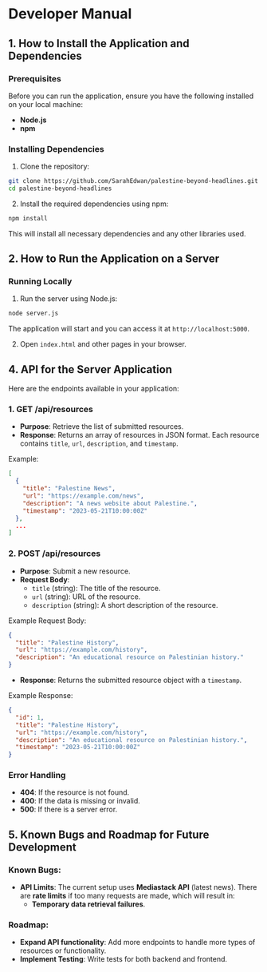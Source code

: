 
# Developer Manual

## 1. How to Install the Application and Dependencies

### Prerequisites

Before you can run the application, ensure you have the following installed on your local machine:

- **Node.js** 
- **npm** 

### Installing Dependencies

1. Clone the repository:

```bash
git clone https://github.com/SarahEdwan/palestine-beyond-headlines.git
cd palestine-beyond-headlines
```

2. Install the required dependencies using npm:

```bash
npm install
```

This will install all necessary dependencies and any other libraries used.

## 2. How to Run the Application on a Server

### Running Locally

1. Run the server using Node.js:

```bash
node server.js
```

The application will start and you can access it at `http://localhost:5000`.

2. Open `index.html` and other pages in your browser.

## 4. API for the Server Application

Here are the endpoints available in your application:

### **1. GET /api/resources**
- **Purpose**: Retrieve the list of submitted resources.
- **Response**: Returns an array of resources in JSON format. Each resource contains `title`, `url`, `description`, and `timestamp`.

Example:

```json
[
  {
    "title": "Palestine News",
    "url": "https://example.com/news",
    "description": "A news website about Palestine.",
    "timestamp": "2023-05-21T10:00:00Z"
  },
  ...
]
```

### **2. POST /api/resources**
- **Purpose**: Submit a new resource.
- **Request Body**: 
  - `title` (string): The title of the resource.
  - `url` (string): URL of the resource.
  - `description` (string): A short description of the resource.

Example Request Body:
```json
{
  "title": "Palestine History",
  "url": "https://example.com/history",
  "description": "An educational resource on Palestinian history."
}
```

- **Response**: Returns the submitted resource object with a `timestamp`.

Example Response:
```json
{
  "id": 1,
  "title": "Palestine History",
  "url": "https://example.com/history",
  "description": "An educational resource on Palestinian history.",
  "timestamp": "2023-05-21T10:00:00Z"
}
```

### Error Handling

- **404**: If the resource is not found.
- **400**: If the data is missing or invalid.
- **500**: If there is a server error.

## 5. Known Bugs and Roadmap for Future Development

### Known Bugs:
- **API Limits**: The current setup uses **Mediastack API** (latest news). There are **rate limits** if too many requests are made, which will result in:
  - **Temporary data retrieval failures**.

### Roadmap:
- **Expand API functionality**: Add more endpoints to handle more types of resources or functionality.
- **Implement Testing**: Write tests for both backend and frontend.
